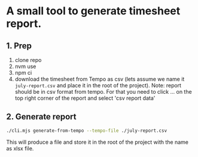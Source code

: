 # A small tool to generate timesheet report.

## 1. Prep

1. clone repo
2. nvm use
3. npm ci
4. download the timesheet from Tempo as csv (lets assume we name it `july-report.csv` and place it in the root of the project). Note: report should be in csv format from tempo. For that you need to click ... on the top right corner of the report and select 'csv report data'
 
## 2. Generate report

```bash
./cli.mjs generate-from-tempo --tempo-file ./july-report.csv
```

This will produce a file and store it in the root of the project with the name as xlsx file.